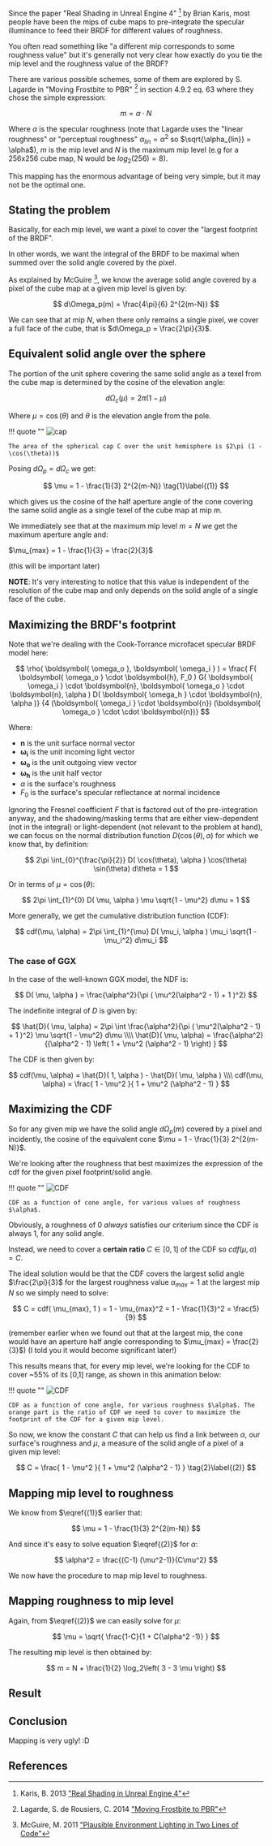 ﻿
Since the paper "Real Shading in Unreal Engine 4" [^1] by Brian Karis, most people have been the mips of cube maps to pre-integrate the specular illuminance to feed their BRDF for different values of roughness.

You often read something like "a different mip corresponds to some roughness value" but it's generally not very clear how exactly do you tie the mip level and the roughness value of the BRDF?

There are various possible schemes, some of them are explored by S. Lagarde in "Moving Frostbite to PBR" [^2] in section 4.9.2 eq. 63 where they chose the simple expression:

$$
m = \alpha \cdot N
$$

Where $\alpha$ is the specular roughness (note that Lagarde uses the "linear roughness" or "perceptual roughness" $\alpha_{lin} = \alpha^2$ so $\sqrt{\alpha_{lin}} = \alpha$), $m$ is the mip level and $N$ is the maximum mip level (e.g for a 256x256 cube map, N would be $log_2(256)=8$).

This mapping has the enormous advantage of being very simple, but it may not be the optimal one.


## Stating the problem

Basically, for each mip level, we want a pixel to cover the "largest footprint of the BRDF".

In other words, we want the integral of the BRDF to be maximal when summed over the solid angle covered by the pixel.


As explained by McGuire [^3], we know the average solid angle covered by a pixel of the cube map at a given mip level is given by:

$$
d\Omega_p(m) = \frac{4\pi}{6} 2^{2(m-N)}
$$

We can see that at mip $N$, when there only remains a single pixel, we cover a full face of the cube, that is $d\Omega_p = \frac{2\pi}{3}$.


## Equivalent solid angle over the sphere

The portion of the unit sphere covering the same solid angle as a texel from the cube map is determined by the cosine of the elevation angle:

$$
d\Omega_c(\mu) = 2\pi (1 - \mu)
$$

Where $\mu = \cos(\theta)$ and $\theta$ is the elevation angle from the pole.

!!! quote ""
	![cap](./images/SphericalCap.gif)

	The area of the spherical cap C over the unit hemisphere is $2\pi (1 - \cos(\theta))$


Posing $d\Omega_p = d\Omega_c$ we get:

$$
\mu = 1 - \frac{1}{3} 2^{2(m-N)}	 \tag{1}\label{(1)}
$$

which gives us the cosine of the half aperture angle of the cone covering the same solid angle as a single texel of the cube map at mip $m$.


We immediately see that at the maximum mip level $m = N$ we get the maximum aperture angle and:

$\mu_{max} = 1 - \frac{1}{3} = \frac{2}{3}$

(this will be important later)

**NOTE**: It's very interesting to notice that this value is independent of the resolution of the cube map and only depends on the solid angle of a single face of the cube.


## Maximizing the BRDF's footprint

Note that we're dealing with the Cook-Torrance microfacet specular BRDF model here:

$$
\rho( \boldsymbol{ \omega_o }, \boldsymbol{ \omega_i } ) = \frac{ F( \boldsymbol{ \omega_o } \cdot \boldsymbol{h}, F_0 ) G( \boldsymbol{ \omega_i } \cdot \boldsymbol{n}, \boldsymbol{ \omega_o } \cdot \boldsymbol{n}, \alpha ) D( \boldsymbol{ \omega_h } \cdot \boldsymbol{n}, \alpha )}
{4 (\boldsymbol{ \omega_i } \cdot \boldsymbol{n}) (\boldsymbol{ \omega_o } \cdot \cdot \boldsymbol{n})}
$$

Where:

* $\boldsymbol{ n }$ is the unit surface normal vector
* $\boldsymbol{ \omega_i }$ is the unit incoming light vector
* $\boldsymbol{ \omega_o }$ is the unit outgoing view vector
* $\boldsymbol{ \omega_h }$ is the unit half vector
* $\alpha$ is the surface's roughness
* $F_0$ is the surface's specular reflectance at normal incidence


Ignoring the Fresnel coefficient $F$ that is factored out of the pre-integration anyway, and the shadowing/masking terms that are either view-dependent (not in the integral) or light-dependent (not relevant to the problem at hand),
we can focus on the normal distribution function $D( \cos(\theta), \alpha )$ for which we know that, by definition:

$$
2\pi \int_{0}^{\frac{\pi}{2}} D( \cos(\theta), \alpha ) \cos(\theta) \sin(\theta) d\theta = 1
$$

Or in terms of $\mu = \cos(\theta)$:

$$
2\pi \int_{1}^{0} D( \mu, \alpha ) \mu \sqrt{1 - \mu^2} d\mu = 1
$$

More generally, we get the cumulative distribution function (CDF):

$$
cdf(\mu, \alpha) = 2\pi \int_{1}^{\mu} D( \mu_i, \alpha ) \mu_i \sqrt{1 - \mu_i^2} d\mu_i
$$


### The case of GGX

In the case of the well-known GGX model, the NDF is:

$$
D( \mu, \alpha ) = \frac{\alpha^2}{\pi ( \mu^2(\alpha^2 - 1) + 1 )^2}
$$

The indefinite integral of $D$ is given by:

$$
\hat{D}( \mu, \alpha) = 2\pi \int \frac{\alpha^2}{\pi ( \mu^2(\alpha^2 - 1) + 1 )^2} \mu \sqrt{1 - \mu^2} d\mu \\\\
\hat{D}( \mu, \alpha) = \frac{\alpha^2}{(\alpha^2 - 1) \left( 1 + \mu^2 (\alpha^2 - 1) \right) }
$$

The CDF is then given by:

$$
cdf(\mu, \alpha) = \hat{D}( 1, \alpha ) - \hat{D}( \mu, \alpha ) \\\\
cdf(\mu, \alpha) = \frac{ 1 - \mu^2 }{ 1 + \mu^2 (\alpha^2 - 1) }
$$


## Maximizing the CDF

So for any given mip we have the solid angle $d\Omega_p(m)$ covered by a pixel and incidently, the cosine of the equivalent cone $\mu = 1 - \frac{1}{3} 2^{2(m-N)}$.

We're looking after the roughness that best maximizes the expression of the cdf for the given pixel footprint/solid angle.

!!! quote ""
    ![CDF](./images/GGX_CDF_f_roughness.gif)

	CDF as a function of cone angle, for various values of roughness $\alpha$.


Obviously, a roughness of 0 *always* satisfies our criterium since the CDF is always 1, for any solid angle.

Instead, we need to cover a **certain ratio** $C \in [0,1]$ of the CDF so $cdf( \mu, \alpha ) = C$.


The ideal solution would be that the CDF covers the largest solid angle $\frac{2\pi}{3}$ for the largest roughness value $\alpha_{max} = 1$ at the largest mip $N$ so we simply need to solve:

$$
C = cdf( \mu_{max}, 1 ) = 1 - \mu_{max}^2 = 1 - \frac{1}{3}^2 = \frac{5}{9}
$$

(remember earlier when we found out that at the largest mip, the cone would have an aperture half angle corresponding to $\mu_{max} = \frac{2}{3}$) (I told you it would become significant later!)

This results means that, for every mip level, we're looking for the CDF to cover ~55% of its [0,1] range, as shown in this animation below:



!!! quote ""
    ![CDF](./images/GGX_CDF_f_roughness_limit.gif)

	CDF as a function of cone angle, for various roughness $\alpha$. The orange part is the ratio of CDF we need to cover to maximize the footprint of the CDF for a given mip level.



So now, we know the constant $C$ that can help us find a link between $\alpha$, our surface's roughness and $\mu$, a measure of the solid angle of a pixel of a given mip level:

$$
C = \frac{ 1 - \mu^2 }{ 1 + \mu^2 (\alpha^2 - 1) }	 \tag{2}\label{(2)}
$$



## Mapping mip level to roughness

We know from $\eqref{(1)}$ earlier that:

$$
\mu = 1 - \frac{1}{3} 2^{2(m-N)}
$$

And since it's easy to solve equation $\eqref{(2)}$ for $\alpha$:

$$
\alpha^2 = \frac{(C-1) (\mu^2-1)}{C\mu^2}
$$

We now have the procedure to map mip level to roughness.


## Mapping roughness to mip level

Again, from $\eqref{(2)}$ we can easily solve for $\mu$:

$$
\mu = \sqrt{ \frac{1-C}{1 + C(\alpha^2 -1)} }
$$

The resulting mip level is then obtained by:

$$
m = N + \frac{1}{2} \log_2\left( 3 - 3 \mu \right)
$$


## Result

<!--
This is a live demo of what's happening when we increase the roughness:

![MSBRDFSaturation](./images/MSBRDFSaturation.gif)
-->

## Conclusion


Mapping is very ugly! :D



## References

[^1]: Karis, B. 2013 ["Real Shading in Unreal Engine 4"](https://blog.selfshadow.com/publications/s2013-shading-course/karis/s2013_pbs_epic_slides.pdf)
[^2]: Lagarde, S. de Rousiers, C. 2014 ["Moving Frostbite to PBR"](https://seblagarde.files.wordpress.com/2015/07/course_notes_moving_frostbite_to_pbr_v32.pdf)
[^3]: McGuire, M. 2011 ["Plausible Environment Lighting in Two Lines of Code"](http://casual-effects.blogspot.com/2011/08/plausible-environment-lighting-in-two.html)

